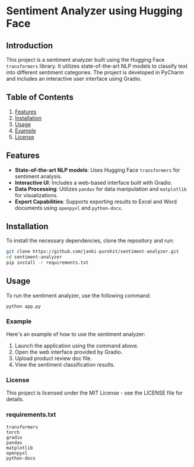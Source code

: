 # Sentiment Analyzer using Hugging Face

## Introduction
This project is a sentiment analyzer built using the Hugging Face `transformers` library. It utilizes state-of-the-art NLP models to classify text into different sentiment categories. The project is developed in PyCharm and includes an interactive user interface using Gradio.

## Table of Contents
1. [Features](#features)
2. [Installation](#installation)
3. [Usage](#usage)
4. [Example](#example)
5. [License](#license)

## Features
- **State-of-the-art NLP models**: Uses Hugging Face `transformers` for sentiment analysis.
- **Interactive UI**: Includes a web-based interface built with Gradio.
- **Data Processing**: Utilizes `pandas` for data manipulation and `matplotlib` for visualizations.
- **Export Capabilities**: Supports exporting results to Excel and Word documents using `openpyxl` and `python-docx`.

## Installation
To install the necessary dependencies, clone the repository and run:

```bash
git clone https://github.com/janki-purohit/sentiment-analyzer.git
cd sentiment-analyzer
pip install -r requirements.txt
```
## Usage
To run the sentiment analyzer, use the following command:

```
python app.py
```
### Example

Here's an example of how to use the sentiment analyzer:

1. Launch the application using the command above.
2. Open the web interface provided by Gradio.
3. Upload product review doc file.
4. View the sentiment classification results.

### License
This project is licensed under the MIT License - see the LICENSE file for details.

### requirements.txt

```plaintext
transformers
torch
gradio
pandas
matplotlib
openpyxl
python-docx
```

